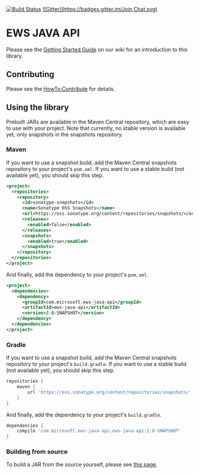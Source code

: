 [![Build Status](https://travis-ci.org/OfficeDev/ews-java-api.svg)](https://travis-ci.org/OfficeDev/ews-java-api) [![Gitter](https://badges.gitter.im/Join Chat.svg)](https://gitter.im/OfficeDev/ews-java-api?utm_source=badge&utm_medium=badge&utm_campaign=pr-badge&utm_content=badge)

# EWS JAVA API

Please see the [Getting Started Guide](https://github.com/OfficeDev/ews-java-api/wiki/Getting-Started-Guide) on our wiki for an introduction to this library.

## Contributing
Please see the [HowTo:Contribute](CONTRIBUTING.md) for details.

## Using the library
Prebuilt JARs are available in the Maven Central repository, which are easy to use with your project. Note that currently, no stable version is available yet, only snapshots in the snapshots repository.

### Maven
If you want to use a snapshot build, add the Maven Central snapshots repository to your project's `pom.xml`. If you want to use a stable build (not available yet), you should skip this step.
```xml
<project>
  <repositories>
    <repository>
      <id>sonatype-snapshots</id>
      <name>Sonatype OSS Snapshots</name>
      <url>https://oss.sonatype.org/content/repositories/snapshots/</url>
      <releases>
        <enabled>false</enabled>
      </releases>
      <snapshots>
        <enabled>true</enabled>
      </snapshots>
    </repository>
  </repositories>
</project>
```

And finally, add the dependency to your project's `pom.xml`.
```xml
<project>
  <dependencies>
    <dependency>
      <groupId>com.microsoft.ews-java-api</groupId>
      <artifactId>ews-java-api</artifactId>
      <version>2.0-SNAPSHOT</version>
    </dependency>
  </dependencies>
</project>
```

### Gradle
If you want to use a snapshot build, add the Maven Central snapshots repository to your project's `build.gradle`. If you want to use a stable build (not available yet), you should skip this step.
```groovy
repositories {
    maven {
        url 'https://oss.sonatype.org/content/repositories/snapshots/'
    }
}
```

And finally, add the dependency to your project's `build.gradle`.
```groovy
dependencies {
    compile 'com.microsoft.ews-java-api:ews-java-api:2.0-SNAPSHOT'
}
```

### Building from source
To build a JAR from the source yourself, please see [this page](https://github.com/OfficeDev/ews-java-api/wiki/Building-EWS-JAVA-API).
